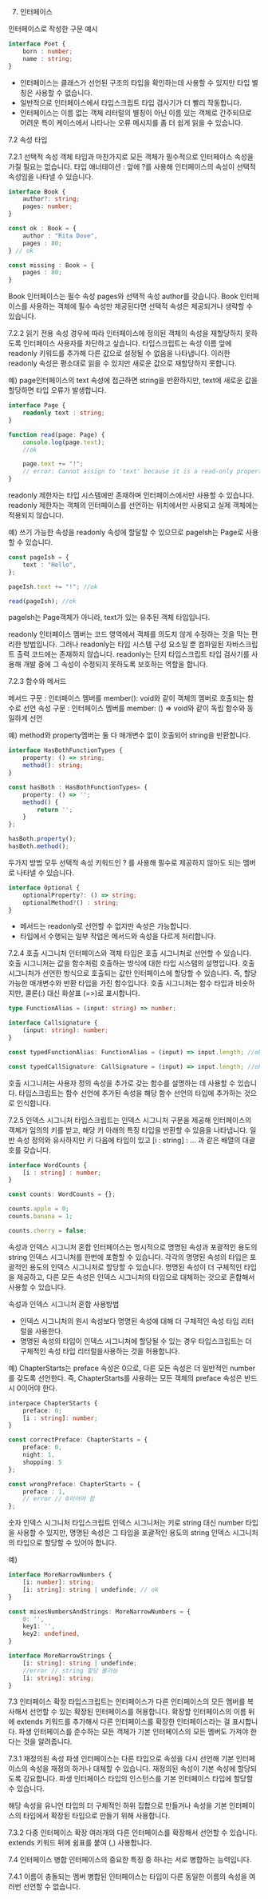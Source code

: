 
7. 인터페이스

인터페이스로 작성한 구문 예시 
```ts
interface Poet {
    born : number;
    name : string;
}
```

- 인터페이스는 클래스가 선언된 구조의 타입을 확인하는데 사용할 수 있지만 타입 별칭은 사용할 수 없습니다. 
- 일반적으로 인터페이스에서 타입스크립트 타입 검사기가 더 빨리 작동합니다. 
- 인터페이스는 이름 없는 객체 리터럴의 별칭이 아닌 이름 있는 객체로 간주되므로 어려운 특이 케이스에서 나타나는 오류 메시지를 좀 더 쉽게 읽을 수 있습니다. 

7.2 속성 타입 

7.2.1 선택적 속성
객체 타입과 마찬가지로 모든 객체가 필수적으로 인터페이스 속성을 가질 필요는 없습니다. 
타입 애너테이션 : 앞에 ?를 사용해 인터페이스의 속성이 선택적 속성임을 나타낼 수 있습니다. 

```ts
interface Book {
    author?: string;
    pages: number;
}

const ok : Book = {
    author : "Rita Dove",
    pages : 80;
} // ok

const missing : Book = {
    pages : 80;
}
```
Book 인터페이스는 필수 속성 pages와 선택적 속성 author를 갖습니다. Book 인터페이스를 사용하는 객체에 필수 속성만 제공된다면 선택적 속성은 제공되거나 생략할 수 있습니다. 

7.2.2 읽기 전용 속성 
경우에 따라 인터페이스에 정의된 객체의 속성을 재할당하지 못하도록 인터페이스 사용자를 차단하고 싶습니다. 
타입스크립트는 속성 이름 앞에 readonly 키워드를 추가해 다른 값으로 설정될 수 없음을 나타냅니다. 
이러한 readonly 속성은 평소대로 읽을 수 있지만 새로운 값으로 재할당하지 못합니다. 

예) page인터페이스의 text 속성에 접근하면 string을 반환하지만, text에 새로운 값을 할당하면 타입 오류가 발생합니다. 
```ts
interface Page {
    readonly text : string;
}

function read(page: Page) {
    console.log(page.text);
    //ok

    page.text += "!";
    // error: Cannot assign to 'text' because it is a read-only property.
}
```

readonly 제한자는 타입 시스템에만 존재하며 인터페이스에서만 사용할 수 있습니다. 
readonly 제한자는 객체의 인터페이스를 선언하는 위치에서만 사용되고 실제 객체에는 적용되지 않습니다. 

예) 쓰기 가능한 속성을 readonly 속성에 할달할 수 있으므로 pageIsh는 Page로 사용할 수 있습니다. 
```ts
const pageIsh = {
    text : "Hello",
};

pageIsh.text += "!"; //ok

read(pageIsh); //ok
```
pageIsh는 Page객체가 아니라, text가 있는 유추된 객체 타입입니다. 

readonly 인터페이스 멤버는 코드 영역에서 객체를 의도치 않게 수정하는 것을 막는 편리한 방법입니다. 
그러나 readonly는 타입 시스템 구성 요소일 뿐 컴파일된 자바스크립트 출력 코드에는 존재하지 않습니다. 
readonly는 단지 타입스크립트 타입 검사기를 사용해 개발 중에 그 속성이 수정되지 못하도록 보호하는 역할을 합니다. 

7.2.3 함수와 메서드 

메서드 구문 : 인터페이스 멤버를 member(): void와 같이 객체의 멤버로 호출되는 함수로 선언
속성 구문 : 인터페이스 멤버를 member: () => void와 같이 독립 함수와 동일하게 선언

예) method와 property멤버는 둘 다 매개변수 없이 호출되어 string을 반환합니다. 
```ts
interface HasBothFunctionTypes {
    property: () => string;
    method(): string;
}

const hasBoth : HasBothFunctionTypes= {
    property: () => '';
    method() {
        return '';
    }
};

hasBoth.property(); 
hasBoth.method();
```

두가지 방법 모두 선택적 속성 키워드인 ? 를 사용해 필수로 제공하지 않아도 되는 멤버로 나타낼 수 있습니다. 
```ts
interface Optional {
    optionalProperty?: () => string;
    optionalMethod?() : string;
}
```

- 메서드는 readonly로 선언할 수 없지만 속성은 가능합니다. 
- 타입에서 수행되는 일부 작업은 메서드와 속성을 다르게 처리합니다. 

7.2.4 호출 시그니처 
인터페이스와 객체 타입은 호출 시그니처로 선언할 수 있습니다.
호출 시그니처는 값을 함수처럼 호출하는 방식에 대한 타입 시스템의 설명입니다. 
호출 시그니처가 선언한 방식으로 호출되는 값만 인터페이스에 할당할 수 있습니다.
즉, 할당 가능한 매개변수와 반환 타입을 가진 함수입니다. 
호출 시그니처는 함수 타입과 비슷하지만, 콜론(:) 대신 화살표 (=>)로 표시합니다. 

```ts
type FunctionAlias = (input: string) => number;

interface Callsignature {
    (input: string): number;
}

const typedFunctionAlias: FunctionAlias = (input) => input.length; //ok

const typedCallSignature: CallSignature = (input) => input.length; //ok
```
호출 시그니처는 사용자 정의 속성을 추가로 갖는 함수를 설명하는 데 사용할 수 있습니다. 
타입스크립트는 함수 선언에 추가된 속성을 해당 함수 선언의 타입에 추가하는 것으로 인식합니다. 

7.2.5 인덱스 시그니처 
타입스크립트는 인덱스 시그니처 구문을 제공해 인터페이스의 객체가 임의의 키를 받고, 해당 키 아래의 특징 타입을 반환할 수 있음을 나타냅니다. 
일반 속성 정의와 유사하지만 키 다음에 타입이 있고 [i : string] : ... 과 같은 배열의 대괄호를 갖습니다. 

```ts
interface WordCounts {
    [i : string] : number;
}

const counts: WordCounts = {};

counts.apple = 0;
counts.banana = 1;

counts.cherry = false;
```

속성과 인덱스 시그니처 혼합 
인터페이스는 명시적으로 명명된 속성과 포괄적인 용도의 string 인덱스 시그니처를 한번에 포함할 수 있습니다. 
각각의 명명된 속성의 타입은 포괄적인 용도의 인덱스 시그니처로 할당할 수 있습니다. 
명명된 속성이 더 구체적인 타입을 제공하고, 다른 모든 속성은 인덱스 시그니처의 타입으로 대체하는 것으로 혼합해서 사용할 수 있습니다. 

속성과 인덱스 시그니처 혼합 사용방법
- 인덱스 시그니처의 원시 속성보다 명명된 속성에 대해 더 구체적인 속성 타입 리터럴을 사용한다. 
- 명명된 속성의 타입이 인덱스 시그니처에 할당될 수 있는 경우 타입스크립트는 더 구체적인 속성 타입 리터럴을사용하는 것을 허용합니다. 

예) ChapterStarts는 preface 속성은 0으로, 다른 모든 속성은 더 일반적인 number를 갖도록 선언한다. 
즉, ChapterStarts를 사용하는 모든 객체의 preface 속성은 반드시 0이어야 한다. 
```ts
interpace ChapterStarts {
    preface: 0;
    [i : string]: number;
}

const correctPreface: ChapterStarts = {
    preface: 0,
    night: 1,
    shopping: 5
};

const wrongPreface: ChapterStarts = {
    preface : 1,
    // error // 0이어야 함
};
```

숫자 인덱스 시그니처
타입스크립트 인덱스 시그니처는 키로 string 대신 number 타입을 사용할 수 있지만, 명명된 속성은 그 타입을 포괄적인 용도의 string 인덱스 시그니처의 타입으로 할당할 수 있어야 합니다. 

예)
```ts
interface MoreNarrowNumbers {
    [i: number]: string;
    [i: string]: string | undefinde; // ok
}

const mixesNumbersAndStrings: MoreNarrowNumbers = {
    0: '',
    key1: '',
    key2: undefined,
}

interface MoreNarrowStrings {
    [i: string]: string | undefinde;
    //error // string 할당 불가능 
    [i: string]: string;
}
```

7.3 인터페이스 확장 
타입스크립트는 인터페이스가 다른 인터페이스의 모든 멤버를 복사해서 선언할 수 있는 확장된 인터페이스를 허용합니다. 
확장할 인터페이스의 이름 뒤에 extends 키워드를 추가해서 다른 인터페이스를 확장한 인터페이스라는 걸 표시합니다. 
파생 인터페이스를 준수하는 모든 객체가 기본 인터페이스의 모든 멤버도 가져야 한다는 것을 알려줍니다. 

7.3.1 재정의된 속성
파생 인터페이스는 다른 타입으로 속성을 다시 선언해 기본 인터페이스의 속성을 재정의 하거나 대체할 수 있습니다.
재정의된 속성이 기본 속성에 할당되도록 강요합니다. 
파생 인터페이스 타입의 인스턴스를 기본 인터페이스 타입에 할당할 수 있습니다. 

해당 속성을 유니언 타입의 더 구체적인 하위 집합으로 만들거나 속성을 기본 인터페이스의 타입에서 확장된 타입으로 만들기 위해 사용합니다. 

7.3.2 다중 인터페이스 확장
여러개의 다른 인터페이스를 확장해서 선언할 수 있습니다. 
extends 키워드 뒤에 쉼표를 붙여 (,) 사용합니다. 

7.4 인터페이스 병합 
인터페이스의 중요한 특징 중 하나는 서로 병합하는 능력입니다. 

7.4.1 이름이 충돌되는 멤버
병합된 인터페이스는 타입이 다른 동일한 이름의 속성을 여러번 선언할 수 없습니다. 


